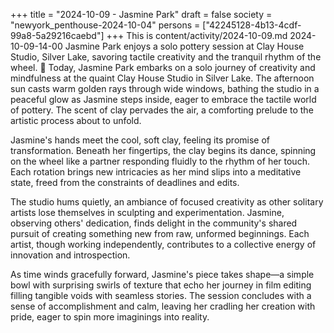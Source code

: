 +++
title = "2024-10-09 - Jasmine Park"
draft = false
society = "newyork_penthouse-2024-10-04"
persons = ["42245128-4b13-4cdf-99a8-5a29216caebd"]
+++
This is content/activity/2024-10-09.md
2024-10-09-14-00
Jasmine Park enjoys a solo pottery session at Clay House Studio, Silver Lake, savoring tactile creativity and the tranquil rhythm of the wheel. 🏺
Today, Jasmine Park embarks on a solo journey of creativity and mindfulness at the quaint Clay House Studio in Silver Lake. The afternoon sun casts warm golden rays through wide windows, bathing the studio in a peaceful glow as Jasmine steps inside, eager to embrace the tactile world of pottery. The scent of clay pervades the air, a comforting prelude to the artistic process about to unfold.

Jasmine's hands meet the cool, soft clay, feeling its promise of transformation. Beneath her fingertips, the clay begins its dance, spinning on the wheel like a partner responding fluidly to the rhythm of her touch. Each rotation brings new intricacies as her mind slips into a meditative state, freed from the constraints of deadlines and edits.

The studio hums quietly, an ambiance of focused creativity as other solitary artists lose themselves in sculpting and experimentation. Jasmine, observing others' dedication, finds delight in the community's shared pursuit of creating something new from raw, unformed beginnings. Each artist, though working independently, contributes to a collective energy of innovation and introspection.

As time winds gracefully forward, Jasmine's piece takes shape—a simple bowl with surprising swirls of texture that echo her journey in film editing filling tangible voids with seamless stories. The session concludes with a sense of accomplishment and calm, leaving her cradling her creation with pride, eager to spin more imaginings into reality.
